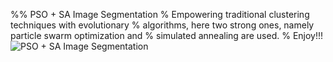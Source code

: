 %% PSO + SA Image Segmentation
% Empowering traditional clustering techniques with evolutionary
% algorithms, here two strong ones, namely particle swarm optimization and
% simulated annealing are used.
% Enjoy!!!
![PSO + SA Image Segmentation](https://user-images.githubusercontent.com/11339420/152088483-217a73fd-757e-46c8-a25d-a376f8a14032.jpg)


